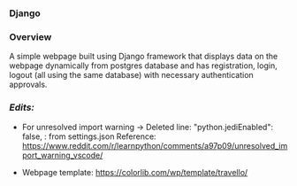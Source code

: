 ### Django

### Overview

A simple webpage built using Django framework that displays data on the webpage dynamically from postgres database and has registration, login, logout (all using the same database) with necessary authentication approvals.


### *Edits:*
- For unresolved import warning ->
Deleted line: "python.jediEnabled": false, : from settings.json
Reference: https://www.reddit.com/r/learnpython/comments/a97p09/unresolved_import_warning_vscode/ 

- Webpage template: https://colorlib.com/wp/template/travello/ 

